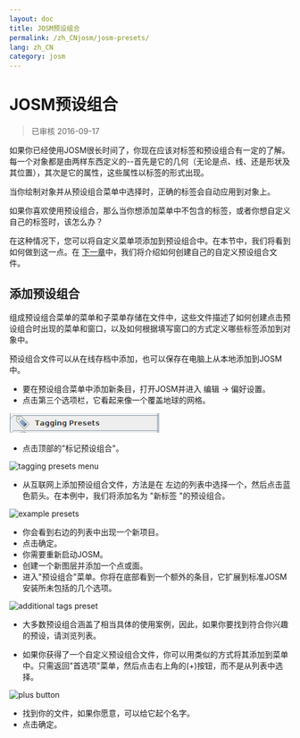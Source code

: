 ```yaml
---
layout: doc
title: JOSM预设组合
permalink: /zh_CNjosm/josm-presets/
lang: zh_CN
category: josm
---
```


JOSM预设组合
============

> 已审核 2016-09-17  

如果你已经使用JOSM很长时间了，你现在应该对标签和预设组合有一定的了解。每一个对象都是由两样东西定义的--首先是它的几何（无论是点、线、还是形状及其位置），其次是它的属性，这些属性以标签的形式出现。  

当你绘制对象并从预设组合菜单中选择时，正确的标签会自动应用到对象上。  

如果你喜欢使用预设组合，那么当你想添加菜单中不包含的标签，或者你想自定义自己的标签时，该怎么办？  

在这种情况下，您可以将自定义菜单项添加到预设组合中。在本节中，我们将看到如何做到这一点。在 [下一章](/zh_CN/josm/creating-presets)中，我们将介绍如何创建自己的自定义预设组合文件。  


添加预设组合
-----------

组成预设组合菜单的菜单和子菜单存储在文件中，这些文件描述了如何创建点击预设组合时出现的菜单和窗口，以及如何根据填写窗口的方式定义哪些标签添加到对象中。  

预设组合文件可以从在线存档中添加，也可以保存在电脑上从本地添加到JOSM中。  

* 要在预设组合菜单中添加新条目，打开JOSM并进入 编辑 -> 偏好设置。  
* 点击第三个选项栏，它看起来像一个覆盖地球的网格。  

![tagging presets tab][]

* 点击顶部的"标记预设组合"。  

![tagging presets menu][]

* 从互联网上添加预设组合文件，方法是在	左边的列表中选择一个，然后点击蓝色箭头。在本例中，我们将添加名为 "新标签 "的预设组合。  

![example presets][]

* 你会看到右边的列表中出现一个新项目。  
* 点击确定。  
* 你需要重新启动JOSM。  
* 创建一个新图层并添加一个点或面。  
* 进入"预设组合"菜单。你将在底部看到一个额外的条目，它扩展到标准JOSM安装所未包括的几个选项。  

![additional tags preset][]

* 大多数预设组合涵盖了相当具体的使用案例，因此，如果你要找到符合你兴趣的预设，请浏览列表。  

* 如果你获得了一个自定义预设组合文件，你可以用类似的方式将其添加到菜单中。只需返回"首选项"菜单，然后点击右上角的(+)按钮，而不是从列表中选择。  

![plus button][]

* 找到你的文件，如果你愿意，可以给它起个名字。  
* 点击确定。  


[tagging presets tab]: /images/josm/tagging-presets-tab.png
[tagging presets menu]: /images/josm/tagging-presets-menu.png
[example presets]: /images/josm/example-presets2.png
[additional tags preset]: /images/josm/new-tags-preset.png
[plus button]: /images/josm/plus-button.png

